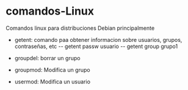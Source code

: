 # comandos-Linux
Comandos linux para distribuciones Debian principalmente 

- getent: comando paa obtener informacion sobre usuarios, grupos, contraseñas, etc 
 -- getent passw usuario
 -- getent group grupo1

- groupdel: borrar un grupo
- groupmod: Modifica un grupo
- usermod: Modifica un usuario 
